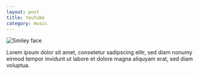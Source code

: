 ```yaml
---
layout: post
title: YouTube
category: music
---
```


<img class="banner" src="https://i.imgur.com/lwNc4ZE.jpg" alt="Smiley face">

Lorem ipsum dolor sit amet, consetetur sadipscing elitr, sed diam nonumy eirmod tempor invidunt ut labore et dolore magna aliquyam erat, sed diam voluptua.